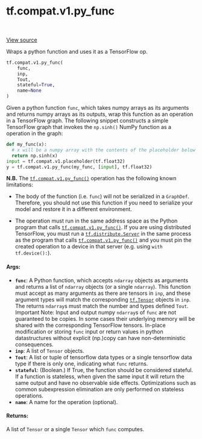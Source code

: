 <div itemscope itemtype="http://developers.google.com/ReferenceObject">
<meta itemprop="name" content="tf.compat.v1.py_func" />
<meta itemprop="path" content="Stable" />
</div>

# tf.compat.v1.py_func

<!-- Insert buttons and diff -->

<table class="tfo-notebook-buttons tfo-api" align="left">
</table>

<a target="_blank" href="/code/stable/tensorflow/python/ops/script_ops.py">View source</a>



Wraps a python function and uses it as a TensorFlow op.

``` python
tf.compat.v1.py_func(
    func,
    inp,
    Tout,
    stateful=True,
    name=None
)
```



<!-- Placeholder for "Used in" -->

Given a python function `func`, which takes numpy arrays as its
arguments and returns numpy arrays as its outputs, wrap this function as an
operation in a TensorFlow graph. The following snippet constructs a simple
TensorFlow graph that invokes the `np.sinh()` NumPy function as a operation
in the graph:

```python
def my_func(x):
  # x will be a numpy array with the contents of the placeholder below
  return np.sinh(x)
input = tf.compat.v1.placeholder(tf.float32)
y = tf.compat.v1.py_func(my_func, [input], tf.float32)
```

**N.B.** The <a href="../../../tf/compat/v1/py_func.md"><code>tf.compat.v1.py_func()</code></a> operation has the following known
limitations:

* The body of the function (i.e. `func`) will not be serialized in a
  `GraphDef`. Therefore, you should not use this function if you need to
  serialize your model and restore it in a different environment.

* The operation must run in the same address space as the Python program
  that calls <a href="../../../tf/compat/v1/py_func.md"><code>tf.compat.v1.py_func()</code></a>. If you are using distributed
  TensorFlow, you
  must run a <a href="../../../tf/distribute/Server.md"><code>tf.distribute.Server</code></a> in the same process as the program that
  calls
  <a href="../../../tf/compat/v1/py_func.md"><code>tf.compat.v1.py_func()</code></a> and you must pin the created operation to a device
  in that
  server (e.g. using `with tf.device():`).

#### Args:


* <b>`func`</b>: A Python function, which accepts `ndarray` objects as arguments and
  returns a list of `ndarray` objects (or a single `ndarray`). This function
  must accept as many arguments as there are tensors in `inp`, and these
  argument types will match the corresponding <a href="../../../tf/Tensor.md"><code>tf.Tensor</code></a> objects in `inp`.
  The returns `ndarray`s must match the number and types defined `Tout`.
  Important Note: Input and output numpy `ndarray`s of `func` are not
    guaranteed to be copies. In some cases their underlying memory will be
    shared with the corresponding TensorFlow tensors. In-place modification
    or storing `func` input or return values in python datastructures
    without explicit (np.)copy can have non-deterministic consequences.
* <b>`inp`</b>: A list of `Tensor` objects.
* <b>`Tout`</b>: A list or tuple of tensorflow data types or a single tensorflow data
  type if there is only one, indicating what `func` returns.
* <b>`stateful`</b>: (Boolean.) If True, the function should be considered stateful. If
  a function is stateless, when given the same input it will return the same
  output and have no observable side effects. Optimizations such as common
  subexpression elimination are only performed on stateless operations.
* <b>`name`</b>: A name for the operation (optional).


#### Returns:

A list of `Tensor` or a single `Tensor` which `func` computes.



